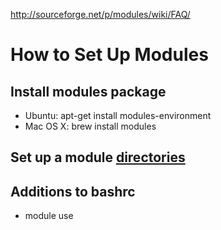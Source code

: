 http://sourceforge.net/p/modules/wiki/FAQ/

# How to Set Up Modules
## Install modules package

* Ubuntu: apt-get install modules-environment
* Mac OS X: brew install modules

## Set up a module [directories](https://github.com/ben-albrecht/modules)

## Additions to bashrc

* module use <directory that contains all module directories>
